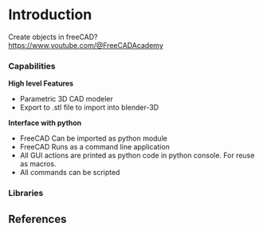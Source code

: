 # Introduction

Create objects in freeCAD?  
https://www.youtube.com/@FreeCADAcademy

### Capabilities

**High level Features**

- Parametric 3D CAD modeler
- Export to .stl file to import into blender-3D

**Interface with python**

- FreeCAD Can be imported as python module
- FreeCAD Runs as a command line application
- All GUI actions are printed as python code in python console. For reuse as macros.
- All commands can be scripted

### Libraries



## References

